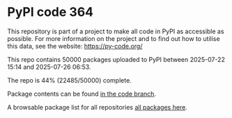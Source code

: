 # PyPI code 364

This repository is part of a project to make all code in PyPI as accessible as possible. For more information 
on the project and to find out how to utilise this data, see the website: https://py-code.org/

This repo contains 50000 packages uploaded to PyPI between 
2025-07-22 15:14 and 2025-07-26 06:53.

The repo is 44% (22485/50000) complete.

Package contents can be found [in the code branch](https://github.com/pypi-data/pypi-mirror-364/tree/code/packages).

A browsable package list for all repositories [all packages here](https://py-code.org/repositories/pypi-mirror-364).


